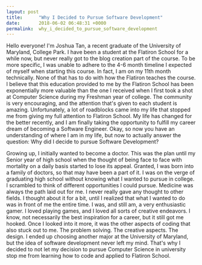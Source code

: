 ```yaml
---
layout: post
title:      "Why I Decided to Pursue Software Development"
date:       2018-06-02 06:48:31 +0000
permalink:  why_i_decided_to_pursue_software_development
---
```




Hello everyone!  I'm Joshua Tan, a recent graduate of the University of Maryland, College Park.  I have been a student at the Flatiron School for a while now, but never really got to the blog creation part of the course.  To be more specific, I was unable to adhere to the 4-6 month timeline I expected of myself when starting this course.  In fact, I am on my 11th month technically.  None of that has to do with how the Flatiron teaches the course.  I believe that this education provided to me by the Flatiron School has been exponentially more valuable than the one I received when I first took a shot at Computer Science during my Freshman year of college.  The community is very encouraging, and the attention that's given to each student is amazing.  Unfortunately, a lot of roadblocks came into my life that stopped me from giving my full attention to Flatiron School.  My life has changed for the better recently, and I am finally taking the opportunity to fulfill my career dream of becoming a Software Engineer.  Okay, so now you have an understanding of where I am in my life, but now to actually answer the question: Why did I decide to pursue Software Development?



Growing up, I initially wanted to become a doctor.  This was the plan until my Senior year of high school when the thought of being face to face with mortality on a daily basis started to lose its appeal.  Granted, I was born into a family of doctors, so that may have been a part of it.  I was on the verge of graduating high school without knowing what I wanted to pursue in college.  I scrambled to think of different opportunities I could pursue.  Medicine was always the path laid out for me.  I never really gave any thought to other fields.  I thought about it for a bit, until I realized that what I wanted to do was in front of me the entire time.  I was, and still am, a very enthusiastic gamer.  I loved playing games, and I loved all sorts of creative endeavors.  I know, not necessarily the best inspiration for a career, but it still got me hooked.  Once I looked into it more, it was the other aspects of coding that also stuck out to me.  The problem solving.  The creative aspects.  The design.  I ended up choosing another major at the University of Maryland, but the idea of software development never left my mind.  That's why I decided to not let my decision to pursue Computer Science in university stop me from learning how to code and applied to Flatiron School.  
